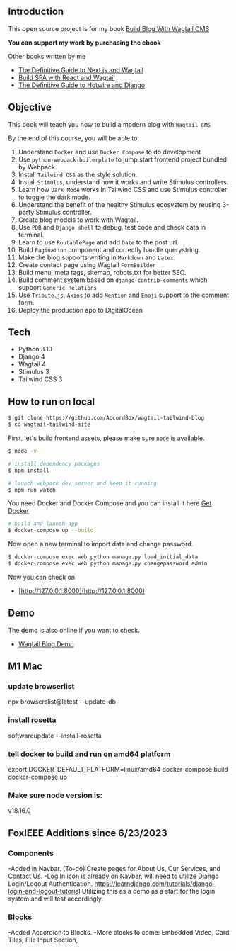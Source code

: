## Introduction

This open source project is for my book [Build Blog With Wagtail CMS](https://leanpub.com/buildblogwithwagtailcms/)

**You can support my work by purchasing the ebook**

Other books written by me

* [The Definitive Guide to Next.js and Wagtail](https://leanpub.com/the-definitive-guide-to-nextjs-and-wagtail/)
* [Build SPA with React and Wagtail](https://leanpub.com/react-wagtail)
* [The Definitive Guide to Hotwire and Django](https://leanpub.com/hotwire-django)

## Objective

This book will teach you how to build a modern blog with `Wagtail CMS`

By the end of this course, you will be able to:

1. Understand `Docker` and use `Docker Compose` to do development
1. Use `python-webpack-boilerplate` to jump start frontend project bundled by Webpack.  
1. Install `Tailwind CSS` as the style solution.
1. Install `Stimulus`, understand how it works and write Stimulus controllers.
1. Learn how `Dark Mode` works in Tailwind CSS and use Stimulus controller to toggle the dark mode.
1. Understand the benefit of the healthy Stimulus ecosystem by reusing 3-party Stimulus controller.
1. Create blog models to work with Wagtail.
1. Use `PDB` and `Django shell` to debug, test code and check data in terminal.
1. Learn to use `RoutablePage` and add `Date` to the post url.
1. Build `Pagination` component and correctly handle querystring.
1. Make the blog supports writing in `Markdown` and `Latex`.
1. Create contact page using Wagtail `FormBuilder`
1. Build menu, meta tags, sitemap, robots.txt for better SEO.
1. Build comment system based on `django-contrib-comments` which support `Generic Relations`
1. Use `Tribute.js`, `Axios` to add `Mention` and `Emoji` support to the comment form.
1. Deploy the production app to DigitalOcean

## Tech

* Python 3.10
* Django 4
* Wagtail 4
* Stimulus 3
* Tailwind CSS 3

## How to run on local

```bash
$ git clone https://github.com/AccordBox/wagtail-tailwind-blog
$ cd wagtail-tailwind-site
```

First, let's build frontend assets, please make sure `node` is available.

```bash
$ node -v

# install dependency packages
$ npm install

# launch webpack dev server and keep it running
$ npm run watch
```

You need Docker and Docker Compose and you can install it here [Get Docker](https://docs.docker.com/get-docker/)

```bash
# build and launch app
$ docker-compose up --build
```

Now open a new terminal to import data and change password.

```bash
$ docker-compose exec web python manage.py load_initial_data
$ docker-compose exec web python manage.py changepassword admin
```

Now you can check on

* [http://127.0.0.1:8000](http://127.0.0.1:8000)

## Demo

The demo is also online if you want to check.

* [Wagtail Blog Demo](http://wagtail-blog.accordbox.com)




## M1 Mac

### update browserlist 
npx browserslist@latest --update-db


### install rosetta
softwareupdate --install-rosetta

### tell docker to build and run on amd64 platform
export DOCKER_DEFAULT_PLATFORM=linux/amd64
docker-compose build
docker-compose up
### Make sure node version is:
v18.16.0

## FoxIEEE Additions since 6/23/2023

### Components
-Added in Navbar. (To-do) Create pages for About Us, Our Services, and Contact Us.
-Log In icon is already on Navbar, will need to utilize Django Login/Logout Authentication. https://learndjango.com/tutorials/django-login-and-logout-tutorial Utilizing this as a demo as a start for the login system and will test accordingly.

### Blocks
-Added Accordion to Blocks. 
-More blocks to come: Embedded Video, Card Tiles, File Input Section, 
